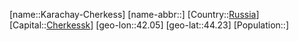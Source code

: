 ﻿---
location: [44.23,42.05]
type: State
tags:
- geo/State


SpocWebEntityId: 37045
isDeleted: false
confidential: public

---
[name::Karachay-Cherkess]
[name-abbr::]
[Country::[Russia](geo/Continent/Europe/Russia.md)]
[Capital::[Cherkessk](geo/Continent/Europe/Russia/Cherkessk.md)]
[geo-lon::42.05]
[geo-lat::44.23]
[Population::]

